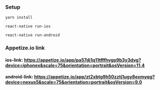 ### Setup
``` yarn install ```

``` react-native run-ios ```

``` react-native run-android ```

### Appetize.io link
#### ios-link: https://appetize.io/app/pa57dj1q11tfffhvgp9b3y3dvg?device=iphonex&scale=75&orientation=portrait&osVersion=11.4
#### android-link: https://appetize.io/app/zt2xbtg9h50zztj1ugy8exmyqg?device=nexus5&scale=75&orientation=portrait&osVersion=9.0